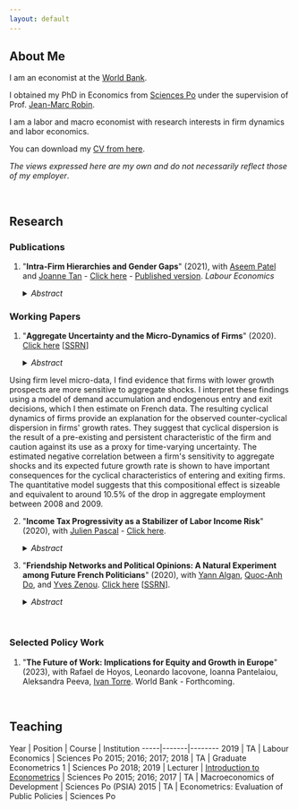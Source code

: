 ```yaml
---
layout: default
---
```


## About Me

[comment]: <>  (<img class="profile-picture" src="logo.jpg">)

I am an economist at the [World Bank](https://www.worldbank.org/).

I obtained my PhD in Economics from [Sciences Po](https://www.sciencespo.fr/department-economics/en) under the supervision of Prof. [Jean-Marc Robin](https://sites.google.com/site/jmarcrobin/).

I am a labor and macro economist with research interests in firm dynamics and labor economics.

You can download my [CV from here](CV_Dalvit.pdf).

*The views expressed here are my own and do not necessarily reflect those of my employer*.

&nbsp;

## Research

### Publications

1. "**Intra-Firm Hierarchies and Gender Gaps**" (2021), with [Aseem Patel](https://sites.google.com/view/aseempatel/home) and [Joanne Tan](https://sites.google.com/site/joanneyumintanphd/research) - [Click here](Gender_Paper.pdf) - [Published version](https://www.sciencedirect.com/science/article/abs/pii/S0927537121000646#:~:text=Internal%20firm%20hierarchies%20play%20an%20important%20role%20in%20propagating%20gender%20gaps.&text=Changes%20in%20female%20representation%20at,differing%20impacts%20across%20firm%20hierarchies.&text=Statistically%20significant%20effects%20are%20found,top%20of%20the%20firm%20organization.). *Labour Economics*

    <details><summary> <i>Abstract</i> </summary>
    <p align="justify">
    We study how changes in female representation at the top of a firm’s organisation
    affect gender-specific outcomes across hierarchies within firms. We start by developing
    a theoretical model of a hierarchical firms, where gender representation in top
    organisational layers can affect gender-specific hiring and promotion probabilities at
    lower layers. We then exploit a recent French reform that imposed gender representation
    quotas in the boards of directors and test the model’s predictions in the data.
    Our empirical results show that the reform was successful in reducing gender wage
    and representation gaps at the upper layers of the firm, but not at lower firm layers.
    A Panel VAR analysis confirms that the trickle-down effect of this policy was limited
    and suggests that interventions targeting the managerial layer, rather than the board,
    might have a more generalised effect across the firm.
    </p>
    </details>

### Working Papers

1. "**Aggregate Uncertainty and the Micro-Dynamics of Firms**" (2020). [Click here](Paper_Dynamics.pdf) [[SSRN](https://papers.ssrn.com/sol3/papers.cfm?abstract_id=3591987)]

    <details><summary> <i>Abstract</i> </summary>
    <p align="justify">
Using firm level micro-data, I find evidence that firms with lower growth prospects are more sensitive to aggregate shocks. I interpret these findings using a model of demand accumulation and endogenous entry and exit decisions, which I then estimate on French data. The resulting cyclical dynamics of firms provide an explanation for the observed counter-cyclical dispersion in firms' growth rates. They suggest that cyclical dispersion is the result of a pre-existing and persistent characteristic of the firm and caution against its use as a proxy for time-varying uncertainty. The estimated negative correlation between a firm's sensitivity to aggregate shocks and its expected future growth rate is shown to have important consequences for the cyclical characteristics of entering and exiting firms. The quantitative model suggests that this compositional effect is sizeable and equivalent to around 10.5% of the drop in aggregate employment between 2008 and 2009.
    </p>
    </details>

2. "**Income Tax Progressivity as a Stabilizer of Labor Income Risk**" (2020), with [Julien Pascal](https://julienpascal.github.io/) - [Click here](Paper_Taxation.pdf).

    <details><summary> <i>Abstract</i> </summary>
    <p align="justify">
    In this article we use Italian administrative data to study the role that a progressive
    income tax can play in redistributing cyclical risk from low to high wage workers and
    reduce the volatility of aggregate employment. We do this by developing and estimating a frictional model of the labor market with heterogeneous workers, aggregate
    shocks and a non-linear tax schedule. Our results show that eliminating income tax
    progressivity in Italy while maintaining the tax revenue fixed would come at the expense of the majority of workers. The current system of marginal tax rates is effective
    at reallocating cyclical income risk from low to high wage workers and reduces aggregate employment volatility by 18.5% compared to a counter-factual flat rate system.
    </p>
    </details>

3. "**Friendship Networks and Political Opinions: A Natural Experiment among Future French Politicians**" (2020), with [Yann Algan](http://www.yann-algan.com/), [Quoc-Anh Do](https://sites.google.com/site/qaquocanhdo/), and [Yves Zenou](https://sites.google.com/site/yvesbzenou/). [Click here](Network_Beliefs_2020.pdf) [[SSRN](https://papers.ssrn.com/sol3/papers.cfm?abstract_id=3397092)].

    <details><summary> <i>Abstract</i> </summary>
    <p align="justify">
    This paper shows how friendship shapes beliefs and political opinion. We make use of a unique
    natural experiment that randomly assigns new freshmen into groups in a college that produces most
    of France’s top politicians. We find strong, robust effects of friendship on differences in beliefs.
    </p>
    </details>


<!--- ### Work in Progress

1. "The Effect of Technology Adoption on Workers' Outcomes: Evidence from Italy", with Manfredi Aliberti, Leonardo Iacovone, Fabiano Schivardi.

1. "Micro-Dynamics of Firms and the Cyclicality of Job Flows" with Marco Palladino   -->

&nbsp;

### Selected Policy Work

1. "**The Future of Work: Implications for Equity and Growth in Europe**" (2023), with Rafael de Hoyos, Leonardo Iacovone, Ioanna Pantelaiou, Aleksandra Peeva, [Ivan Torre](https://sites.google.com/site/ivantorre/). World Bank - Forthcoming.  



&nbsp;

## Teaching

Year | Position | Course | Institution
-----|-------|--------
2019 | TA | Labour Economics | Sciences Po
2015; 2016; 2017; 2018 | TA | Graduate Econometrics 1 | Sciences Po
2018; 2019 | Lecturer | [Introduction to Econometrics](https://scpoecon.github.io/ScPoEconometrics/) | Sciences Po
2015; 2016; 2017 | TA | Macroeconomics of Development |  Sciences Po (PSIA)
2015 | TA  | Econometrics: Evaluation of Public Policies | Sciences Po

&nbsp;
&nbsp;
&nbsp;
